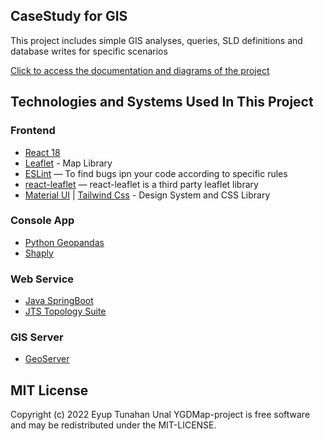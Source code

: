 ## CaseStudy for GIS

This project includes simple GIS analyses, queries, SLD definitions and database writes for specific scenarios

[Click to access the documentation and diagrams of the project](./document/)

## Technologies and Systems Used In This Project

### Frontend

- [React 18](https://github.com/facebook/react)
- [Leaflet](https://leafletjs.com/) - Map Library
- [ESLint](https://github.com/eslint/eslint) — To find bugs ipn your code according to specific rules
- [react-leaflet](https://react-leaflet.js.org/) — react-leaflet is a third party leaflet library
- [Material UI](https://mui.com/) | [Tailwind Css](https://tailwindcss.com/) - Design System and CSS Library

### Console App

- [Python Geopandas](https://geopandas.org/en/stable/)
- [Shaply](https://pypi.org/project/shapely/)

### Web Service

- [Java SpringBoot](https://spring.io/)
- [JTS Topology Suite](https://github.com/locationtech/jts)

### GIS Server

- [GeoServer](https://geoserver.org/)

## MIT License

Copyright (c) 2022 Eyup Tunahan Unal YGDMap-project is free software and may be redistributed under the MIT-LICENSE.
